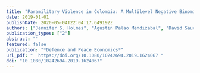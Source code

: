 ```yaml
---
title: "Paramilitary Violence in Colombia: A Multilevel Negative Binomial Analysis"
date: 2019-01-01
publishDate: 2020-05-04T22:04:17.649192Z
authors: ["Jennifer S. Holmes", "Agustin Palao Mendizabal", "David Saucedo De La Fuente", "Mercedez Callenes", "Álvaro Cárdenas"]
publication_types: ["2"]
abstract: ""
featured: false
publication: "*Defence and Peace Economics*"
url_pdf: "  https://doi.org/10.1080/10242694.2019.1624067 "
doi: "10.1080/10242694.2019.1624067"
---
```



